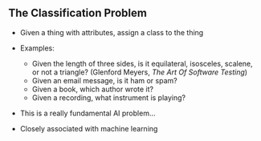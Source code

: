## The Classification Problem

* Given a thing with attributes, assign a class to the thing

* Examples:

  * Given the length of three sides, is it
    equilateral, isosceles, scalene, or not a triangle?
    (Glenford Meyers, *The Art Of Software Testing*)
  * Given an email message, is it ham or spam?
  * Given a book, which author wrote it?
  * Given a recording, what instrument is playing?

* This is a really fundamental AI problem…

* Closely associated with machine learning

